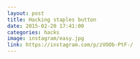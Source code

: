 ```yaml
---
layout: post
title: Hacking staples button
date: 2015-02-20 17:41:00
categories: hacks
image: instagram/easy.jpg
link: https://instagram.com/p/zVOOb-PtF-/
---
```

